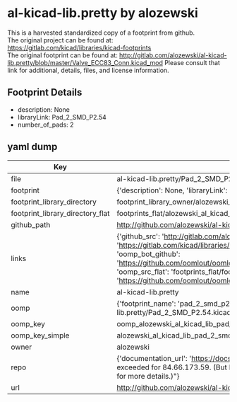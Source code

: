 # al-kicad-lib.pretty by alozewski  
This is a harvested standardized copy of a footprint from github.  
The original project can be found at:  
https://gitlab.com/kicad/libraries/kicad-footprints  
The original footprint can be found at:
http://gitlab.com/alozewski/al-kicad-lib.pretty/blob/master/Valve_ECC83_Conn.kicad_mod
Please consult that link for additional, details, files, and license information.  
## Footprint Details
* description: None  
* libraryLink: Pad_2_SMD_P2.54  
* number_of_pads: 2  
## yaml dump  
| Key | Value |  
| --- | --- |  
| file | al-kicad-lib.pretty/Pad_2_SMD_P2.54.kicad_mod |  
| footprint | {'description': None, 'libraryLink': 'Pad_2_SMD_P2.54', 'number_of_pads': 2} |  
| footprint_library_directory | footprint_library_owner/alozewski_al-kicad-lib.pretty |  
| footprint_library_directory_flat | footprints_flat/alozewski_al_kicad_lib_pad_2_smd_p2_54/working |  
| github_path | http://github.com/alozewski/al-kicad-lib.pretty/blob/master/Pad_2_SMD_P2.54.kicad_mod |  
| links | {'github_src': 'http://gitlab.com/alozewski/al-kicad-lib.pretty/blob/master/Valve_ECC83_Conn.kicad_mod', 'github_src_repo': 'https://gitlab.com/kicad/libraries/kicad-footprints', 'oomp_bot': 'footprints/alozewski_al_kicad_lib_pad_2_smd_p2_54/working', 'oomp_bot_github': 'https://github.com/oomlout/oomlout_oomp_footprint_bot/tree/main/footprints/alozewski_al_kicad_lib_pad_2_smd_p2_54/working', 'oomp_src_flat': 'footprints_flat/footprints_flat/alozewski_al_kicad_lib_pad_2_smd_p2_54/working', 'oomp_src_flat_github': 'https://github.com/oomlout/oomlout_oomp_footprint_src/tree/main/footprints_flat/alozewski_al_kicad_lib_pad_2_smd_p2_54/working'} |  
| name | al-kicad-lib.pretty |  
| oomp | {'footprint_name': 'pad_2_smd_p2_54', 'library_name': 'al_kicad_lib', 'original_filename': 'al-kicad-lib.pretty/Pad_2_SMD_P2.54.kicad_mod', 'owner_name': 'alozewski'} |  
| oomp_key | oomp_alozewski_al_kicad_lib_pad_2_smd_p2_54 |  
| oomp_key_simple | alozewski_al_kicad_lib_pad_2_smd_p2_54 |  
| owner | alozewski |  
| repo | {'documentation_url': 'https://docs.github.com/rest/overview/resources-in-the-rest-api#rate-limiting', 'message': "API rate limit exceeded for 84.66.173.59. (But here's the good news: Authenticated requests get a higher rate limit. Check out the documentation for more details.)"} |  
| url | http://github.com/alozewski/al-kicad-lib.pretty |  

